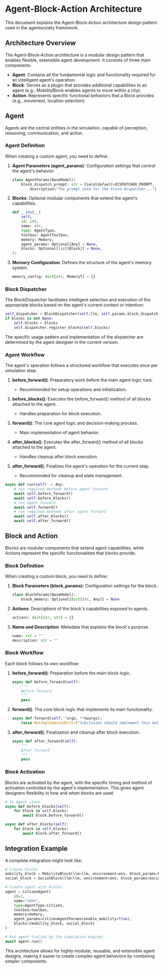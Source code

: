 # Agent-Block-Action Architecture

This document explains the Agent-Block-Action architecture design pattern used in the agentsociety framework.

## Architecture Overview

The Agent-Block-Action architecture is a modular design pattern that enables flexible, extensible agent development. It consists of three main components:

- **Agent**: Contains all the fundamental logic and functionality required for an intelligent agent's operation.
- **Block**: Serves as a plugin that provides additional capabilities to an agent (e.g., MobilityBlock enables agents to move within a city).
- **Action**: Represents specific functional behaviors that a Block provides (e.g., movement, location selection).

## Agent

Agents are the central entities in the simulation, capable of perception, reasoning, communication, and action.

### Agent Definition

When creating a custom agent, you need to define:

1. **Agent Parameters (agent_params)**: Configuration settings that control the agent's behavior.
   ```python
   class AgentParams(BaseModel):
       block_dispatch_prompt: str = Field(default=DISPATCHER_PROMPT, 
           description="The prompt used for the block dispatcher...")
   ```

2. **Blocks**: Optional modular components that extend the agent's capabilities.
   ```python
   def __init__(
       self,
       id: int,
       name: str,
       type: AgentType,
       toolbox: AgentToolbox,
       memory: Memory,
       agent_params: Optional[Any] = None,
       blocks: Optional[list[Block]] = None,
   ):
   ```

3. **Memory Configuration**: Defines the structure of the agent's memory system.
   ```python
   memory_config: dict[str, MemoryT] = {}
   ```

### Block Dispatcher

The BlockDispatcher facilitates intelligent selection and execution of the appropriate blocks based on the agent's current context or intention:

```python
self.dispatcher = BlockDispatcher(self.llm, self.params.block_dispatch_prompt)
if blocks is not None:
    self.blocks = blocks
    self.dispatcher.register_blocks(self.blocks)
```

The specific usage pattern and implementation of the dispatcher are determined by the agent designer in the current version.

### Agent Workflow

The agent's operation follows a structured workflow that executes once per simulation step:

1. **before_forward()**: Preparatory work before the main agent logic runs.
   - Recommended for setup operations and initialization.

2. **before_blocks()**: Executes the before_forward() method of all blocks attached to the agent.
   - Handles preparation for block execution.

3. **forward()**: The core agent logic and decision-making process.
   - Main implementation of agent behavior.

4. **after_blocks()**: Executes the after_forward() method of all blocks attached to the agent.
   - Handles cleanup after block execution.

5. **after_forward()**: Finalizes the agent's operation for the current step.
   - Recommended for cleanup and state management.

```python
async def run(self) -> Any:
    # run required methods before agent forward
    await self.before_forward()
    await self.before_blocks()
    # run agent forward
    await self.forward()
    # run required methods after agent forward
    await self.after_blocks()
    await self.after_forward()
```

## Block and Action

Blocks are modular components that extend agent capabilities, while Actions represent the specific functionalities that blocks provide.

### Block Definition

When creating a custom block, you need to define:

1. **Block Parameters (block_params)**: Configuration settings for the block.
   ```python
   class BlockParams(BaseModel):
       block_memory: Optional[dict[str, Any]] = None
   ```

2. **Actions**: Descriptions of the block's capabilities exposed to agents.
   ```python
   actions: dict[str, str] = {}
   ```

3. **Name and Description**: Metadata that explains the block's purpose.
   ```python
   name: str = ""
   description: str = ""
   ```

### Block Workflow

Each block follows its own workflow:

1. **before_forward()**: Preparation before the main block logic.
   ```python
   async def before_forward(self):
       """
       Before forward
       """
       pass
   ```

2. **forward()**: The core block logic that implements its main functionality.
   ```python
   async def forward(self, *args, **kwargs):
       raise NotImplementedError("Subclasses should implement this method")
   ```

3. **after_forward()**: Finalization and cleanup after block execution.
   ```python
   async def after_forward(self):
       """
       After forward
       """
       pass
   ```

### Block Activation

Blocks are activated by the agent, with the specific timing and method of activation controlled by the agent's implementation. This gives agent designers flexibility in how and when blocks are used:

```python
# In Agent class
async def before_blocks(self):
    for block in self.blocks:
        await block.before_forward()

async def after_blocks(self):
    for block in self.blocks:
        await block.after_forward()
```

## Integration Example

A complete integration might look like:

```python
# Create blocks
mobility_block = MobilityBlock(llm=llm, environment=env, block_params=MobilityBlockParams())
social_block = SocialBlock(llm=llm, environment=env, block_params=SocialBlockParams())

# Create agent with blocks
agent = CitizenAgent(
    id=1,
    name="John",
    type=AgentType.Citizen,
    toolbox=toolbox,
    memory=memory,
    agent_params=CitizenAgentParams(enable_mobility=True),
    blocks=[mobility_block, social_block]
)

# Run agent (called by the simulation engine)
await agent.run()
```

This architecture allows for highly modular, reusable, and extensible agent designs, making it easier to create complex agent behaviors by combining simpler components.

